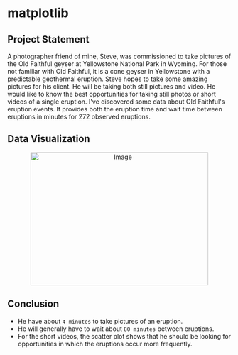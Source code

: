 # matplotlib

## Project Statement

A photographer friend of mine, Steve, was commissioned to take pictures of the Old Faithful geyser at Yellowstone National Park in Wyoming. For those not familiar with Old Faithful, it is a cone geyser in Yellowstone with a predictable geothermal eruption. Steve hopes to take some amazing pictures for his client. He will be taking both still pictures and video. He would like to know the best opportunities for taking still photos or short videos of a single eruption. I've discovered some data about Old Faithful's eruption events. It provides both the eruption time and wait time between eruptions in minutes for 272 observed eruptions.

## Data Visualization

<p align="center">
    <img src="https://mittalhimanshu151.000webhostapp.com/Images/matplotlib/project.png" 
         alt="Image"
         width="400px" height="300px"/>
</p>

## Conclusion

* He have about `4 minutes` to take pictures of an eruption.
* He will generally have to wait about `80 minutes` between eruptions.
* For the short videos, the scatter plot shows that he should be looking for opportunities in which the eruptions occur more frequently.